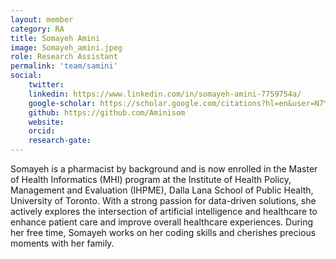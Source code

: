 ```yaml
---
layout: member
category: RA
title: Somayeh Amini
image: Somayeh_amini.jpeg
role: Research Assistant
permalink: 'team/samini'
social:
    twitter:  
    linkedin: https://www.linkedin.com/in/somayeh-amini-7759754a/
    google-scholar: https://scholar.google.com/citations?hl=en&user=N7YHjisAAAAJ
    github: https://github.com/Aminisom
    website:
    orcid: 
    research-gate: 
---
```

Somayeh is a pharmacist by background and is now enrolled in the Master of Health Informatics (MHI) program at the Institute of Health Policy, Management and Evaluation (IHPME), Dalla Lana School of Public Health, University of Toronto. With a strong passion for data-driven solutions, she actively explores the intersection of artificial intelligence and healthcare to enhance patient care and improve overall healthcare experiences. During her free time, Somayeh works on her coding skills and cherishes precious moments with her family.

<br>
<br>

